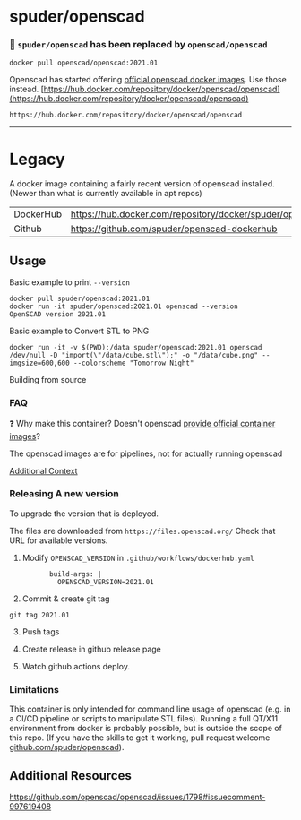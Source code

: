 # spuder/openscad

### 🛑 `spuder/openscad` has been replaced by `openscad/openscad`

```
docker pull openscad/openscad:2021.01
```

Openscad has started offering [official openscad docker images](https://github.com/openscad/docker-openscad/issues/3#issuecomment-1001696690). Use those instead. [https://hub.docker.com/repository/docker/openscad/openscad](https://hub.docker.com/repository/docker/openscad/openscad)

```
https://hub.docker.com/repository/docker/openscad/openscad
```

---

# Legacy

A docker image containing a fairly recent version of openscad installed. (Newer than what is currently available in apt repos)

| | |
|---|---|
|DockerHub| https://hub.docker.com/repository/docker/spuder/openscad | 
|Github| https://github.com/spuder/openscad-dockerhub | 

## Usage

Basic example to print `--version`
```
docker pull spuder/openscad:2021.01
docker run -it spuder/openscad:2021.01 openscad --version
OpenSCAD version 2021.01
```

Basic example to Convert STL to PNG
```
docker run -it -v $(PWD):/data spuder/openscad:2021.01 openscad /dev/null -D "import(\"/data/cube.stl\");" -o "/data/cube.png" --imgsize=600,600 --colorscheme "Tomorrow Night"
```

Building from source

### FAQ
:question: Why make this container? Doesn't openscad [provide official container images](https://hub.docker.com/u/openscad)? 

The openscad images are for pipelines, not for actually running openscad

[Additional Context](https://github.com/openscad/docker-openscad/issues/3#issuecomment-1001055766)


### Releasing A new version

To upgrade the version that is deployed.

The files are downloaded from `https://files.openscad.org/` Check that URL for available versions. 

1. Modify `OPENSCAD_VERSION` in `.github/workflows/dockerhub.yaml`

```
          build-args: |
            OPENSCAD_VERSION=2021.01
```

2. Commit & create git tag
```
git tag 2021.01
```

3. Push tags

4. Create release in github release page

5. Watch github actions deploy. 

### Limitations

This container is only intended for command line usage of openscad (e.g. in a CI/CD pipeline or scripts to manipulate STL files). Running a full QT/X11 environment from docker is probably possible, but is outside the scope of this repo. (If you have the skills to get it working, pull request welcome [github.com/spuder/openscad](https://hub.docker.com/repository/docker/spuder/openscad )). 

## Additional Resources

https://github.com/openscad/openscad/issues/1798#issuecomment-997619408
